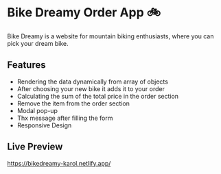 # Bike Dreamy Order App 🚲

Bike Dreamy is a website for mountain biking enthusiasts, where you can pick your dream bike.

## Features


- Rendering the data dynamically from array of objects
- After choosing your new bike it adds it to your order
- Calculating the sum of the total price in the order section
- Remove the item from the order section
- Modal pop-up
- Thx message after filling the form
- Responsive Design
## Live Preview

https://bikedreamy-karol.netlify.app/
 
